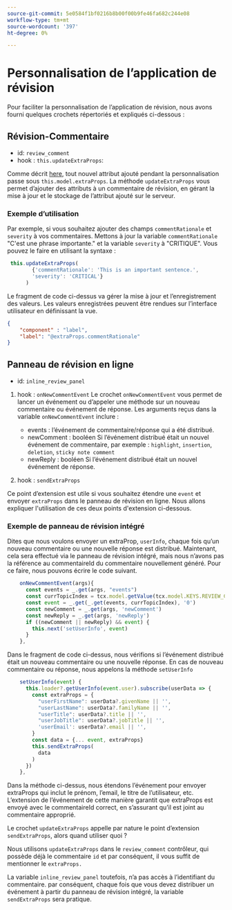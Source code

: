 ```yaml
---
source-git-commit: 5e0584f1bf0216b8b00f00b9fe46fa682c244e08
workflow-type: tm+mt
source-wordcount: '397'
ht-degree: 0%

---
```

# Personnalisation de l’application de révision

Pour faciliter la personnalisation de l’application de révision, nous avons fourni quelques crochets répertoriés et expliqués ci-dessous :

## Révision-Commentaire

- id: `review_comment`
- hook : `this.updateExtraProps`:

Comme décrit [here](../../aem_guides_framework/basic_customisation.md), tout nouvel attribut ajouté pendant la personnalisation passe sous `this.model.extraProps`. La méthode `updateExtraProps` vous permet d’ajouter des attributs à un commentaire de révision, en gérant la mise à jour et le stockage de l’attribut ajouté sur le serveur.

### Exemple d’utilisation

Par exemple, si vous souhaitez ajouter des champs `commentRationale` et `severity` à vos commentaires.
Mettons à jour la variable `commentRationale` &quot;C&#39;est une phrase importante.&quot; et la variable `severity` à &quot;CRITIQUE&quot;.
Vous pouvez le faire en utilisant la syntaxe :

```typescript
 this.updateExtraProps(
        {'commentRationale': 'This is an important sentence.',
        'severity': 'CRITICAL'}
      )
```

Le fragment de code ci-dessus va gérer la mise à jour et l’enregistrement des valeurs. Les valeurs enregistrées peuvent être rendues sur l’interface utilisateur en définissant la vue.

```JSON
{
    "component" : "label",
    "label": "@extraProps.commentRationale"
}
```

## Panneau de révision en ligne

- id: `inline_review_panel`

1. hook : `onNewCommentEvent`
Le crochet `onNewCommentEvent` vous permet de lancer un événement ou d’appeler une méthode sur un nouveau commentaire ou événement de réponse.
Les arguments reçus dans la variable `onNewCommentEvent` inclure :
   - events : l’événement de commentaire/réponse qui a été distribué.
   - newComment : booléen Si l’événement distribué était un nouvel événement de commentaire, par exemple : `highlight`, `insertion`, `deletion`, `sticky note comment`
   - newReply : booléen Si l’événement distribué était un nouvel événement de réponse.

2. hook : `sendExtraProps`

Ce point d’extension est utile si vous souhaitez étendre une `event` et envoyer `extraProps` dans le panneau de révision en ligne. Nous allons expliquer l&#39;utilisation de ces deux points d&#39;extension ci-dessous.

### Exemple de panneau de révision intégré

Dites que nous voulons envoyer un extraProp, `userInfo`, chaque fois qu’un nouveau commentaire ou une nouvelle réponse est distribué. Maintenant, cela sera effectué via le panneau de révision intégré, mais nous n’avons pas la référence au commentaireId du commentaire nouvellement généré. Pour ce faire, nous pouvons écrire le code suivant.

```typescript
    onNewCommentEvent(args){
      const events = _.get(args, "events")
      const currTopicIndex = tcx.model.getValue(tcx.model.KEYS.REVIEW_CURR_TOPIC) || this.model.currTopicIndex || "0"
      const event = _.get(_.get(events, currTopicIndex), '0')
      const newComment = _.get(args, 'newComment')
      const newReply = _.get(args, 'newReply')
      if ((newComment || newReply) && event) {
        this.next('setUserInfo', event)
      }
    },
```

Dans le fragment de code ci-dessus, nous vérifions si l’événement distribué était un nouveau commentaire ou une nouvelle réponse. En cas de nouveau commentaire ou réponse, nous appelons la méthode `setUserInfo`

```typescript
    setUserInfo(event) {
      this.loader?.getUserInfo(event.user).subscribe(userData => {
        const extraProps = {
          "userFirstName": userData?.givenName || '',
          "userLastName": userData?.familyName || '',
          "userTitle": userData?.title || '',
          "userJobTitle": userData?.jobTitle || '',
          'userEmail': userData?.email || '',
        }
        const data = {... event, extraProps}
        this.sendExtraProps(
          data
        )
      })
    },
```

Dans la méthode ci-dessus, nous étendons l’événement pour envoyer extraProps qui inclut le prénom, l’email, le titre de l’utilisateur, etc. L’extension de l’événement de cette manière garantit que extraProps est envoyé avec le commentaireId correct, en s’assurant qu’il est joint au commentaire approprié.

Le crochet `updateExtraProps` appelle par nature le point d’extension `sendExtraProps`, alors quand utiliser quoi ?

Nous utilisons `updateExtraProps` dans le `review_comment` contrôleur, qui possède déjà le commentaire `id` et par conséquent, il vous suffit de mentionner le `extraProps.`

La variable `inline_review_panel` toutefois, n’a pas accès à l’identifiant du commentaire. par conséquent, chaque fois que vous devez distribuer un événement à partir du panneau de révision intégré, la variable `sendExtraProps` sera pratique.
